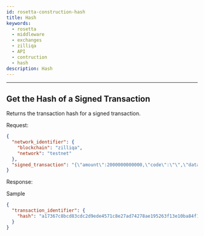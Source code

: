 ```yaml
---
id: rosetta-construction-hash
title: Hash
keywords:
  - rosetta
  - middleware
  - exchanges
  - zilliqa
  - API
  - contruction
  - hash
description: Hash
---
```


---

## Get the Hash of a Signed Transaction

Returns the transaction hash for a signed transaction.

Request:

```json
{
  "network_identifier": {
    "blockchain": "zilliqa",
    "network": "testnet"
  },
  "signed_transaction": "{\"amount\":2000000000000,\"code\":\"\",\"data\":\"\",\"gasLimit\":1,\"gasPrice\":1000000000,\"nonce\":186,\"pubKey\":\"02e44ef2c5c2031386faa6cafdf5f67318cc661871b0112a27458e65f37a35655e\",\"signature\":\"51c69af638ad7afd39841a7abf937d5df99e20adedc4287f43c8070d497ba78136c951192b3920914feb83b9272ccb2ca7facd835dfad10eff2b848b13616daf\",\"toAddr\":\"zil1f9uqwhwkq7fnzgh5x4djyzg4a7j3apx8dsnnc0\",\"version\":21823489}"
}
```

Response:

Sample

```json
{
  "transaction_identifier": {
    "hash": "a17367c8bcd83cdc2d9ede4571c8e27ad74278ae195263f13e10ba84f12ab13c"
  }
}
```
